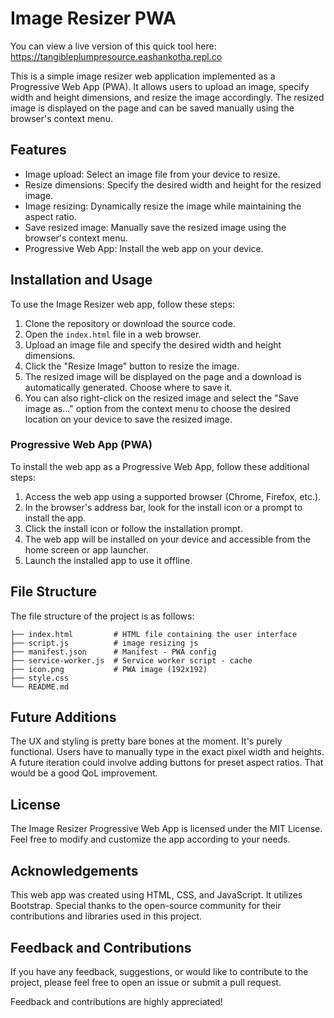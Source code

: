 # Image Resizer PWA

You can view a live version of this quick tool here: https://tangibleplumpresource.eashankotha.repl.co

This is a simple image resizer web application implemented as a Progressive Web App (PWA). It allows users to upload an image, specify width and height dimensions, and resize the image accordingly. The resized image is displayed on the page and can be saved manually using the browser's context menu.

## Features

- Image upload: Select an image file from your device to resize.
- Resize dimensions: Specify the desired width and height for the resized image.
- Image resizing: Dynamically resize the image while maintaining the aspect ratio.
- Save resized image: Manually save the resized image using the browser's context menu.
- Progressive Web App: Install the web app on your device.

## Installation and Usage

To use the Image Resizer web app, follow these steps:

1. Clone the repository or download the source code.
2. Open the `index.html` file in a web browser.
3. Upload an image file and specify the desired width and height dimensions.
4. Click the "Resize Image" button to resize the image.
5. The resized image will be displayed on the page and a download is automatically generated. Choose where to save it.
6. You can also right-click on the resized image and select the "Save image as..." option from the context menu to choose the desired location on your device to save the resized image.

### Progressive Web App (PWA)

To install the web app as a Progressive Web App, follow these additional steps:

1. Access the web app using a supported browser (Chrome, Firefox, etc.).
2. In the browser's address bar, look for the install icon or a prompt to install the app.
3. Click the install icon or follow the installation prompt.
4. The web app will be installed on your device and accessible from the home screen or app launcher.
5. Launch the installed app to use it offline.

## File Structure

The file structure of the project is as follows:

```
├── index.html         # HTML file containing the user interface
├── script.js          # image resizing js
├── manifest.json      # Manifest - PWA config
├── service-worker.js  # Service worker script - cache
├── icon.png           # PWA image (192x192)
├── style.css         
└── README.md         
```

## Future Additions
The UX and styling is pretty bare bones at the moment. It's purely functional. Users have to manually type in the exact pixel width and heights.
A future iteration could involve adding buttons for preset aspect ratios. That would be a good QoL improvement. 

## License

The Image Resizer Progressive Web App is licensed under the MIT License.
Feel free to modify and customize the app according to your needs.

## Acknowledgements

This web app was created using HTML, CSS, and JavaScript. It utilizes Bootstrap. 
Special thanks to the open-source community for their contributions and libraries used in this project.


## Feedback and Contributions

If you have any feedback, suggestions, or would like to contribute to the project, please feel free to open an issue or submit a pull request.

Feedback and contributions are highly appreciated!

